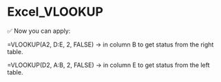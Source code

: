 # Excel_VLOOKUP

✅ Now you can apply:

=VLOOKUP(A2, D:E, 2, FALSE) → in column B to get status from the right table.

=VLOOKUP(D2, A:B, 2, FALSE) → in column E to get status from the left table.
